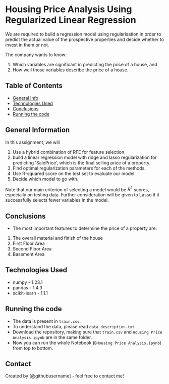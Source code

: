 # Housing Price Analysis Using Regularized Linear Regression
We are required to build a regression model using regularisation in order to predict the actual value of the prospective properties and decide whether to invest in them or not. 

The company wants to know:

1. Which variables are significant in predicting the price of a house, and
2. How well those variables describe the price of a house.


## Table of Contents
* [General Info](#general-information)
* [Technologies Used](#technologies-used)
* [Conclusions](#conclusions)
* [Running the code](#running-the-code)

<!-- You can include any other section that is pertinent to your problem -->

## General Information
In this assignment, we will

1. Use a hybrid combination of RFE for feature selection.
2. build a linear regression model with ridge and lasso regularization for predicting 'SalePrice', which is the final selling price of a property.
3. Find optimal regularization parameters for each of the methods.
4. Use R-squared score on the test set to evaluate our model
5. Decide which model to go with.

Note that our main criterion of selecting a model would be $R^2$ scores, especially on testing data. 
Further consideration will be given to Lasso if it successfully selects fewer variables in the model.

<!-- You don't have to answer all the questions - just the ones relevant to your project. -->

## Conclusions
- The most important features to determine the price of a property are:
1. The overall material and finish of the house
2. First Floor Area
3. Second Floor Area
4. Basement Area

<!-- You don't have to answer all the questions - just the ones relevant to your project. -->


## Technologies Used
- numpy - 1.23.1
- pandas - 1.4.3
- scikit-learn - 1.1.1

<!-- As the libraries versions keep on changing, it is recommended to mention the version of library used in this project -->

## Running the code
- The data is present in `train.csv`.
- To understand the data, please read `data_description.txt`
- Download the repository, making sure that `train.csv` and `Housing Price Analysis.ipynb` are in the same folder.
- Now you can run the whole Notebook (`BHousing Price Analysis.ipynb`) from top to bottom.

## Contact
Created by [@githubusername] - feel free to contact me!


<!-- Optional -->
<!-- ## License -->
<!-- This project is open source and available under the [... License](). -->

<!-- You don't have to include all sections - just the one's relevant to your project -->
